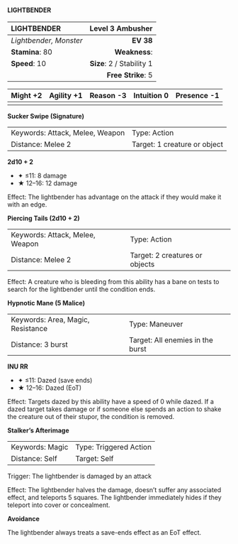 #### LIGHTBENDER

| LIGHTBENDER            |      **Level 3 Ambusher** |
| :--------------------- | ------------------------: |
| *Lightbender, Monster* |                 **EV 38** |
| **Stamina**: 80        |             **Weakness**: |
| **Speed**: 10          | **Size**: 2 / Stability 1 |
|                        |        **Free Strike**: 5 |

| **Might** +2 | **Agility** +1 | **Reason** -3 | **Intuition** 0 | **Presence** -1 |
| ------------ | -------------- | ------------- | --------------- | --------------- |
|              |                |               |                 |                 |

**Sucker Swipe (Signature)**

|                                 |                              |
| :------------------------------ | :--------------------------- |
| Keywords: Attack, Melee, Weapon | Type: Action                 |
| Distance: Melee 2               | Target: 1 creature or object |

**2d10 + 2**

- ✦ ≤11: 8 damage
- ★ 12–16: 12 damage

Effect: The lightbender has advantage on the attack if they would make it with an edge.

**Piercing Tails (2d10 + 2)**

|                                 |                                |
| :------------------------------ | :----------------------------- |
| Keywords: Attack, Melee, Weapon | Type: Action                   |
| Distance: Melee 2               | Target: 2 creatures or objects |

Effect: A creature who is bleeding from this ability has a bane on tests to search for the lightbender until the condition ends.

**Hypnotic Mane (5 Malice)**

|                                   |                                  |
| :-------------------------------- | :------------------------------- |
| Keywords: Area, Magic, Resistance | Type: Maneuver                   |
| Distance: 3 burst                 | Target: All enemies in the burst |

**INU RR**

- ✦ ≤11: Dazed (save ends)
- ★ 12–16: Dazed (EoT)

Effect: Targets dazed by this ability have a speed of 0 while dazed. If a dazed target takes damage or if someone else spends an action to shake the creature out of their stupor, the condition is removed.

**Stalker’s Afterimage**

|                 |                        |
| :-------------- | :--------------------- |
| Keywords: Magic | Type: Triggered Action |
| Distance: Self  | Target: Self           |

Trigger: The lightbender is damaged by an attack

Effect: The lightbender halves the damage, doesn’t suffer any associated effect, and teleports 5 squares. The lightbender immediately hides if they teleport into cover or concealment.

**Avoidance**

The lightbender always treats a save-ends effect as an EoT effect.
